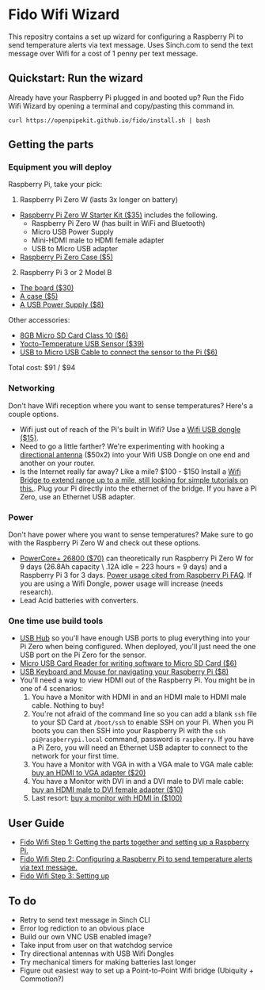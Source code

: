 # Fido Wifi Wizard
This repositry contains a set up wizard for configuring a Raspberry Pi to send temperature alerts via text message. Uses Sinch.com to send the text message over Wifi for a cost of 1 penny per text message.

## Quickstart: Run the wizard
Already have your Raspberry Pi plugged in and booted up? Run the Fido Wifi Wizard by opening a terminal and copy/pasting this command in. 

```
curl https://openpipekit.github.io/fido/install.sh | bash
```

## Getting the parts 

### Equipment you will deploy
Raspberry Pi, take your pick:

1. Raspberry Pi Zero W (lasts 3x longer on battery)
  - [Raspberry Pi Zero W Starter Kit ($35)](http://www.microcenter.com/product/475719/Raspberry_Pi_Zero_W_Starter_Kit) includes the following. 
    - Raspberry Pi Zero W (has built in WiFi and Bluetooth)
    - Micro USB Power Supply 
    - Mini-HDMI male to HDMI female adapter
    - USB to Micro USB adapter
  - [Raspberry Pi Zero Case ($5)](http://cart.microcenter.com/cart.aspx?RedirectUrl=http://www.microcenter.com)  
2. Raspberry Pi 3 or 2 Model B
  - [The board ($30)](http://www.microcenter.com/product/473292/Raspberry_Pi_2_Model_B) 
  - [A case ($5)](http://www.microcenter.com/product/455745/Case_Base_for_Raspberry_Pi_2-B_-_Blue)
  - [A USB Power Supply ($8)](http://www.microcenter.com/product/465196/Power_Supply_for_Raspberry_Pi_2-3_with_Built-in_4ft_Micro_USB_Cable)

Other accessories:
- [8GB Micro SD Card Class 10 ($6)](http://www.microcenter.com/product/366174/8GB_microSDHC_Class_10_Flash_Memory_Card)
- [Yocto-Temperature USB Sensor ($39)](http://www.yoctopuce.com/EN/products/usb-environmental-sensors/yocto-temperature)
- [USB to Micro USB Cable to connect the sensor to the Pi ($6)](http://www.microcenter.com/product/472118/3_ft_Micro_USB_Cable_-_Black)

Total cost: $91 / $94


### Networking
Don't have Wifi reception where you want to sense temperatures? Here's a couple options. 

- Wifi just out of reach of the Pi's built in Wifi? Use a [Wifi USB dongle ($15)](http://www.microcenter.com/product/361805/TL-WN722N_150Mbps_Wireless_N_USB_Adapter).
- Need to go a little farther? We're experimenting with hooking a [directional antenna](https://www.neweggbusiness.com/Product/Product.aspx?Item=9SIV00Y5DD2371&nm_mc=KNC-GoogleBizMKPL-PC&cm_mmc=KNC-GoogleBizMKPL-PC-_-pla-_-Network+-+Interface+Cards-_-9SIV00Y5DD2371&gclid=CKfn2dK5_NICFcOKswodgjsKnQ) ($50x2) into your Wifi USB Dongle on one end and another on your router.
- Is the Internet really far away? Like a mile? $100 - $150 Install a [Wifi Bridge to extend range up to a mile, still looking for simple tutorials on this.](https://www.youtube.com/watch?v=hrEEOV5oA8Y&list=PL1fn6oC5ndU8WRmeSbUtfvYZMBmKkXKwx&index=5). Plug your Pi directly into the ethernet of the bridge. If you have a Pi Zero, use an Ethernet USB adapter.


### Power
Don't have power where you want to sense temperatures? Make sure to go with the Raspberry Pi Zero W and check out these options. 

- [PowerCore+ 26800 ($70)](https://www.anker.com/products/A1374011) can theoretically run Raspberry Pi Zero W for 9 days (26.8Ah capacity \ .12A idle = 223 hours = 9 days) and a Raspberry Pi 3 for 3 days. [Power usage cited from Raspberry Pi FAQ](https://www.raspberrypi.org/help/faqs/#powerReqs). If you are using a Wifi Dongle, power usage will increase (needs research). 
- Lead Acid batteries with converters.


### One time use build tools
- [USB Hub](http://www.microcenter.com/product/423456/4-Port_USB_20_HUB) so you'll have enough USB ports to plug everything into your Pi Zero when being configured. When deployed, you'll just need the one USB port on the Pi Zero for the sensor.
- [Micro USB Card Reader for writing software to Micro SD Card ($6)](http://www.microcenter.com/product/351651/GFR204SD_10-in-1_USB20_Card_Reader-Writer_-_Green)
- [USB Keyboard and Mouse for navigating your Raspberry Pi ($8)](http://www.microcenter.com/product/466207/USB_Keyboard_-_Mouse_Combo)
- You'll need a way to view HDMI out of the Raspberry Pi. You might be in one of 4 scenarios: 
  1. You have a Monitor with HDMI in and an HDMI male to HDMI male cable. Nothing to buy!
  2. You're not afraid of the command line so you can add a blank `ssh` file to your SD Card at `/boot/ssh` to enable SSH on your Pi. When you Pi boots you can then SSH into your Raspberry Pi with the `ssh pi@raspberrypi.local` command, password is `raspberry`. If you have a Pi Zero, you will need an Ethernet USB adapter to connect to the network for your first time.
  3. You have a Monitor with VGA in with a VGA male to VGA male cable: [buy an HDMI to VGA adapter ($20)](http://www.microcenter.com/product/431859/hdmi_to_vga_adapter_with_audio)
  4. You have a Monitor with DVI in and a DVI male to DVI male cable: [buy an HDMI male to DVI female adapter ($10)](http://www.microcenter.com/product/355992/HDMI_Male_to_DVI_Female_Adapter) 
  5. Last resort: [buy a monitor with HDMI in ($100)](http://www.microcenter.com/product/462882/S22F350FHN_22_HD_LED_Monitor)

## User Guide
- [Fido Wifi Step 1: Getting the parts together and setting up a Raspberry Pi.](docs/step-1.md)
- [Fido Wifi Step 2: Configuring a Raspberry Pi to send temperature alerts via text message.](docs/step-2.md)
- [Fido Wifi Step 3: Setting up](docs/step-3.md) 



## To do
- Retry to send text message in Sinch CLI
- Error log rediction to an obvious place
- Build our own VNC USB enabled image?
- Take input from user on that watchdog service
- Try directional antennas with USB Wifi Dongles
- Try mechanical timers for making batteries last longer
- Figure out easiest way to set up a Point-to-Point Wifi bridge (Ubiquity  + Commotion?)
